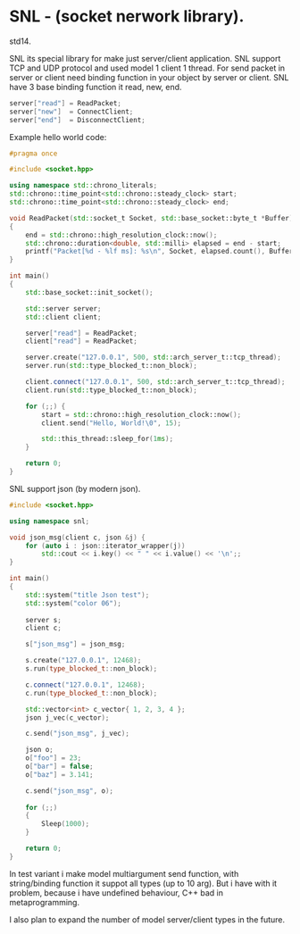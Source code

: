 # SNL - (socket nerwork library). 

std14.

SNL its special library for make just server/client application. SNL support TCP and UDP protocol and used model 1 client 1 thread. For send packet in server or client need binding function in your object by server or client. SNL have 3 base binding function it read, new,  end.

```c++
server["read"] = ReadPacket;
server["new"]  = ConnectClient;
server["end"]  = DisconnectClient;
```

Example hello world code:
```c++
#pragma once

#include <socket.hpp>

using namespace std::chrono_literals;
std::chrono::time_point<std::chrono::steady_clock> start;
std::chrono::time_point<std::chrono::steady_clock> end;

void ReadPacket(std::socket_t Socket, std::base_socket::byte_t *Buffer)
{
	end = std::chrono::high_resolution_clock::now();
	std::chrono::duration<double, std::milli> elapsed = end - start;
	printf("Packet[%d - %lf ms]: %s\n", Socket, elapsed.count(), Buffer);	
}

int main()
{
	std::base_socket::init_socket();

	std::server server;
	std::client client;

	server["read"] = ReadPacket;
	client["read"] = ReadPacket;

	server.create("127.0.0.1", 500, std::arch_server_t::tcp_thread);
	server.run(std::type_blocked_t::non_block);

	client.connect("127.0.0.1", 500, std::arch_server_t::tcp_thread);
	client.run(std::type_blocked_t::non_block);

	for (;;) {
		start = std::chrono::high_resolution_clock::now();
		client.send("Hello, World!\0", 15);

		std::this_thread::sleep_for(1ms);
	}

	return 0;
}
```
SNL support json (by modern json).

```c++
#include <socket.hpp>

using namespace snl;

void json_msg(client c, json &j) {
	for (auto i : json::iterator_wrapper(j))	
		std::cout << i.key() << " " << i.value() << '\n';;
}

int main()
{
	std::system("title Json test");
	std::system("color 06");
	
	server s;
	client c;

	s["json_msg"] = json_msg;

	s.create("127.0.0.1", 12468);
	s.run(type_blocked_t::non_block);

	c.connect("127.0.0.1", 12468);
	c.run(type_blocked_t::non_block);

	std::vector<int> c_vector{ 1, 2, 3, 4 };
	json j_vec(c_vector);

	c.send("json_msg", j_vec);

	json o;
	o["foo"] = 23;
	o["bar"] = false;
	o["baz"] = 3.141;

	c.send("json_msg", o);
	
	for (;;)
	{
		Sleep(1000);
	}

    return 0;
}
```

In test variant i make model multiargument send function, with string/binding function it suppot all types (up to 10 arg). But i have with it problem, because i have undefined behaviour, C++ bad in metaprogramming.

I also plan to expand the number of model server/client types in the future.

